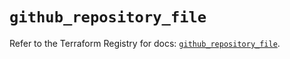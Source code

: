 # `github_repository_file`

Refer to the Terraform Registry for docs: [`github_repository_file`](https://registry.terraform.io/providers/integrations/github/6.2.1/docs/resources/repository_file).
